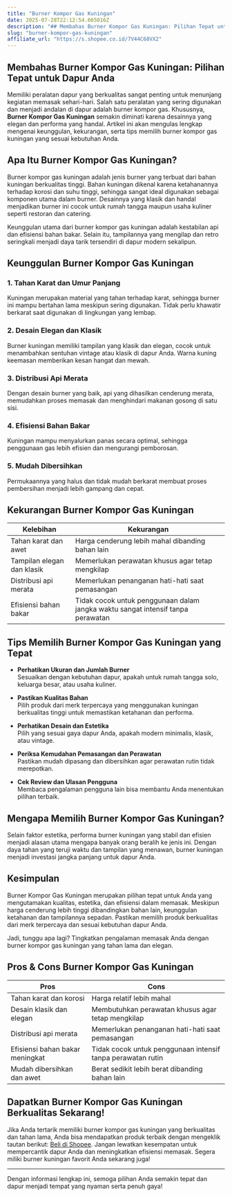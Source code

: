 ```yaml
---
title: "Burner Kompor Gas Kuningan"
date: 2025-07-28T22:12:54.665016Z
description: "## Membahas Burner Kompor Gas Kuningan: Pilihan Tepat untuk Dapur Anda..."
slug: "burner-kompor-gas-kuningan"
affiliate_url: "https://s.shopee.co.id/7V44C68VX2"
---
```

## Membahas Burner Kompor Gas Kuningan: Pilihan Tepat untuk Dapur Anda

Memiliki peralatan dapur yang berkualitas sangat penting untuk menunjang kegiatan memasak sehari-hari. Salah satu peralatan yang sering digunakan dan menjadi andalan di dapur adalah burner kompor gas. Khususnya, **Burner Kompor Gas Kuningan** semakin diminati karena desainnya yang elegan dan performa yang handal. Artikel ini akan mengulas lengkap mengenai keunggulan, kekurangan, serta tips memilih burner kompor gas kuningan yang sesuai kebutuhan Anda.

## Apa Itu Burner Kompor Gas Kuningan?

Burner kompor gas kuningan adalah jenis burner yang terbuat dari bahan kuningan berkualitas tinggi. Bahan kuningan dikenal karena ketahanannya terhadap korosi dan suhu tinggi, sehingga sangat ideal digunakan sebagai komponen utama dalam burner. Desainnya yang klasik dan handal menjadikan burner ini cocok untuk rumah tangga maupun usaha kuliner seperti restoran dan catering.

Keunggulan utama dari burner kompor gas kuningan adalah kestabilan api dan efisiensi bahan bakar. Selain itu, tampilannya yang mengilap dan retro seringkali menjadi daya tarik tersendiri di dapur modern sekalipun.

## Keunggulan Burner Kompor Gas Kuningan

### 1. Tahan Karat dan Umur Panjang

Kuningan merupakan material yang tahan terhadap karat, sehingga burner ini mampu bertahan lama meskipun sering digunakan. Tidak perlu khawatir berkarat saat digunakan di lingkungan yang lembap.

### 2. Desain Elegan dan Klasik

Burner kuningan memiliki tampilan yang klasik dan elegan, cocok untuk menambahkan sentuhan vintage atau klasik di dapur Anda. Warna kuning keemasan memberikan kesan hangat dan mewah.

### 3. Distribusi Api Merata

Dengan desain burner yang baik, api yang dihasilkan cenderung merata, memudahkan proses memasak dan menghindari makanan gosong di satu sisi.

### 4. Efisiensi Bahan Bakar

Kuningan mampu menyalurkan panas secara optimal, sehingga penggunaan gas lebih efisien dan mengurangi pemborosan.

### 5. Mudah Dibersihkan

Permukaannya yang halus dan tidak mudah berkarat membuat proses pembersihan menjadi lebih gampang dan cepat.

## Kekurangan Burner Kompor Gas Kuningan

| Kelebihan | Kekurangan |
|------------|--------------|
| Tahan karat dan awet | Harga cenderung lebih mahal dibanding bahan lain |
| Tampilan elegan dan klasik | Memerlukan perawatan khusus agar tetap mengkilap |
| Distribusi api merata | Memerlukan penanganan hati-hati saat pemasangan |
| Efisiensi bahan bakar | Tidak cocok untuk penggunaan dalam jangka waktu sangat intensif tanpa perawatan |

## Tips Memilih Burner Kompor Gas Kuningan yang Tepat

- **Perhatikan Ukuran dan Jumlah Burner**  
  Sesuaikan dengan kebutuhan dapur, apakah untuk rumah tangga solo, keluarga besar, atau usaha kuliner.

- **Pastikan Kualitas Bahan**  
  Pilih produk dari merk terpercaya yang menggunakan kuningan berkualitas tinggi untuk memastikan ketahanan dan performa.

- **Perhatikan Desain dan Estetika**  
  Pilih yang sesuai gaya dapur Anda, apakah modern minimalis, klasik, atau vintage.

- **Periksa Kemudahan Pemasangan dan Perawatan**  
  Pastikan mudah dipasang dan dibersihkan agar perawatan rutin tidak merepotkan.

- **Cek Review dan Ulasan Pengguna**  
  Membaca pengalaman pengguna lain bisa membantu Anda menentukan pilihan terbaik.

## Mengapa Memilih Burner Kompor Gas Kuningan?

Selain faktor estetika, performa burner kuningan yang stabil dan efisien menjadi alasan utama mengapa banyak orang beralih ke jenis ini. Dengan daya tahan yang teruji waktu dan tampilan yang menawan, burner kuningan menjadi investasi jangka panjang untuk dapur Anda.

## Kesimpulan

Burner Kompor Gas Kuningan merupakan pilihan tepat untuk Anda yang mengutamakan kualitas, estetika, dan efisiensi dalam memasak. Meskipun harga cenderung lebih tinggi dibandingkan bahan lain, keunggulan ketahanan dan tampilannya sepadan. Pastikan memilih produk berkualitas dari merk terpercaya dan sesuai kebutuhan dapur Anda.

Jadi, tunggu apa lagi? Tingkatkan pengalaman memasak Anda dengan burner kompor gas kuningan yang tahan lama dan elegan.

## Pros & Cons Burner Kompor Gas Kuningan

| Pros | Cons |
|-------|--------|
| Tahan karat dan korosi | Harga relatif lebih mahal |
| Desain klasik dan elegan | Membutuhkan perawatan khusus agar tetap mengkilap |
| Distribusi api merata | Memerlukan penanganan hati-hati saat pemasangan |
| Efisiensi bahan bakar meningkat | Tidak cocok untuk penggunaan intensif tanpa perawatan rutin |
| Mudah dibersihkan dan awet | Berat sedikit lebih berat dibanding bahan lain |

## Dapatkan Burner Kompor Gas Kuningan Berkualitas Sekarang!

Jika Anda tertarik memiliki burner kompor gas kuningan yang berkualitas dan tahan lama, Anda bisa mendapatkan produk terbaik dengan mengeklik tautan berikut: [Beli di Shopee](https://s.shopee.co.id/7V44C68VX2). Jangan lewatkan kesempatan untuk mempercantik dapur Anda dan meningkatkan efisiensi memasak. Segera miliki burner kuningan favorit Anda sekarang juga!

---

Dengan informasi lengkap ini, semoga pilihan Anda semakin tepat dan dapur menjadi tempat yang nyaman serta penuh gaya!